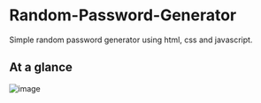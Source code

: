 # Random-Password-Generator
 Simple random password generator using html, css and javascript.
 
## At a glance
![image](https://user-images.githubusercontent.com/105739044/187263138-b7f04cf1-68a6-4c25-a546-f0ce30f67b32.png)
